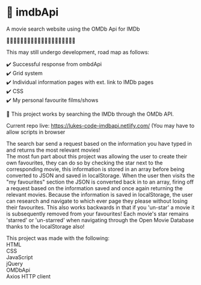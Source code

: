 # 🎥 imdbApi
A movie search website using the OMDb Api for IMDb

🚀🚀🚀🚀🚀🚀🚀🚀🚀🚀🚀🚀🚀🚀🚀🚀🚀🚀🚀🚀

This may still undergo development, road map as follows:<br />

✔️ Successful response from ombdApi<br />
✔️ Grid system<br />
✔️ Individual information pages with ext. link to IMDb pages<br />
✔️ CSS<br />
✔️ My personal favourite films/shows<br />

🎥 This project works by searching the IMDb through the OMDb API.<br />

Current repo live: https://lukes-code-imdbapi.netlify.com/ (You may have to allow scripts in browser<br />

The search bar send a request based on the information you have typed in and returns the most relevant movies!<br />
The most fun part about this project was allowing the user to create their own favourites, they can do so by checking the star next to the corresponding movie, this information is stored in an array before being converted to JSON and saved in localStorage. When the user then visits the "my favourites" section the JSON is converted back in to an array, firing off a request based on the information saved and once again returning the relevant movies. Because the information is saved in localStorage, the user can research and navigate to which ever page they please without losing their favourites. This also works backwards in that if you 'un-star' a movie it is subsequently removed from your favourites!
Each movie's star remains 'starred' or 'un-starred' when navigating through the Open Movie Database thanks to the localStorage also!<br />

This project was made with the following:<br />
HTML<br />
CSS<br />
JavaScript<br />
jQuery<br />
OMDbApi<br />
Axios HTTP client<br /> 
